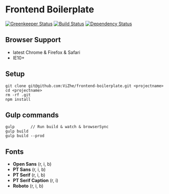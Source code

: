
# Frontend Boilerplate

[![Greenkeeper Status](https://badges.greenkeeper.io/ViZhe/frontend-boilerplate.svg)](https://greenkeeper.io/)
[![Build Status](https://travis-ci.org/ViZhe/frontend-boilerplate.svg?branch=master)](https://travis-ci.org/ViZhe/frontend-boilerplate)
[![Dependency Status](https://david-dm.org/ViZhe/frontend-boilerplate/dev-status.svg)](https://david-dm.org/ViZhe/frontend-boilerplate#info=devDependencies)


## Browser Support
* latest Chrome & Firefox & Safari
* IE10+


## Setup
```
git clone git@github.com:ViZhe/frontend-boilerplate.git <projectname>
cd <projectname>
rm -rf .git
npm install
```


## Gulp commands
```
gulp       // Run build & watch & browserSync
gulp build
gulp build --prod
```


## Fonts
* **Open Sans** (r, i, b)
* **PT Sans** (r, i, b)
* **PT Serif** (r, i, b)
* **PT Serif Caption** (r, i)
* **Roboto** (r, i, b)
